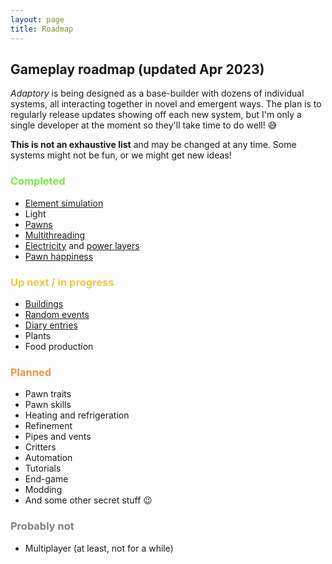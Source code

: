 ```yaml
---
layout: page
title: Roadmap
---
```


## Gameplay roadmap (updated Apr 2023)

_Adaptory_ is being designed as a base-builder with dozens of individual systems, all interacting together in novel and emergent ways.
The plan is to regularly release updates showing off each new system,
but I'm only a single developer at the moment so they'll take time to do well! 😅

**This is not an exhaustive list** and may be changed at any time.
Some systems might not be fun, or we might get new ideas!

### <span style="color:#79E743;">Completed</span>

- [Element simulation](https://stormcloak.games/2022/03/29/focusing-on-materials)
- Light
- [Pawns](https://stormcloak.games/2022/09/21/hair-and-release-date)
- [Multithreading](https://stormcloak.games/2022/10/03/multithreaded-simulations)
- [Electricity](https://stormcloak.games/2023/01/30/alpha-2) and [power layers](https://stormcloak.games/2023/03/06/power-layer)
- [Pawn happiness](https://stormcloak.games/2023/03/24/beds-and-happiness)

### <span style="color:#E7CA43;">Up next / in progress</span>

- [Buildings](https://stormcloak.games/2023/03/24/beds-and-happiness)
- [Random events](https://stormcloak.games/2023/03/16/random-events)
- [Diary entries](https://stormcloak.games/2023/01/30/alpha-2)
- Plants
- Food production

### <span style="color:#E79843;">Planned</span>

- Pawn traits
- Pawn skills
- Heating and refrigeration
- Refinement
- Pipes and vents
- Critters
- Automation
- Tutorials
- End-game
- Modding
- And some other secret stuff 😉

### <span style="color:gray;">Probably not</span>

- Multiplayer (at least, not for a while)
